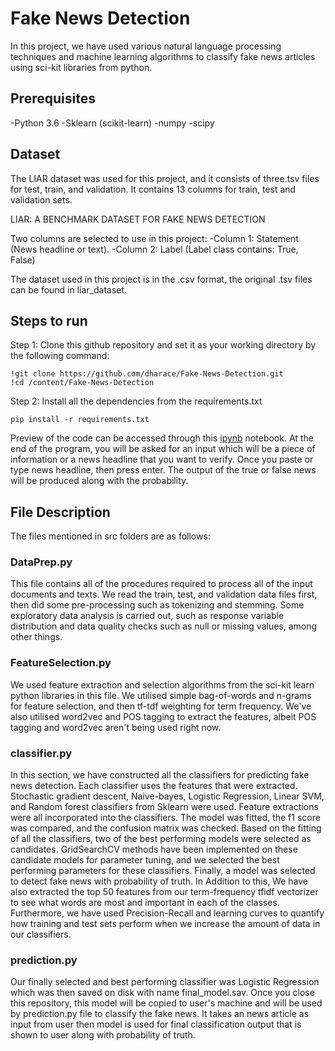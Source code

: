 # Fake News Detection
In this project, we have used various natural language processing techniques and machine learning algorithms to classify fake news articles using sci-kit libraries from python.

## Prerequisites

-Python 3.6
-Sklearn (scikit-learn)
-numpy
-scipy
## Dataset
The LIAR dataset was used for this project, and it consists of three.tsv files for test, train, and validation. It contains 13 columns for train, test and validation sets.

LIAR: A BENCHMARK DATASET FOR FAKE NEWS DETECTION

Two columns are selected to use in this project:
 -Column 1: Statement (News headline or text).
 -Column 2: Label (Label class contains: True, False)
 
The dataset used in this project is in the .csv format, the original .tsv files can be found in liar_dataset.
## Steps to run
Step 1: Clone this github repository and set it as your working directory by the following command:
```
!git clone https://github.com/dharace/Fake-News-Detection.git
!cd /content/Fake-News-Detection
```
Step 2: Install all the dependencies from the requirements.txt
```
pip install -r requirements.txt
```
Preview of the code can be accessed through this [ipynb](https://colab.research.google.com/github/dharace/Fake-News-Detection/blob/main/TestFakeNewsDetection.ipynb#scrollTo=Dc3QFmjhCfF6) notebook.
At the end of the program, you will be asked for an input which will be a piece of information or a news headline that you want to verify. Once you paste or type news headline, then press enter.
The output of the true or false news will be produced along with the probability.

## File Description
The files mentioned in src folders are as follows:</br>
### DataPrep.py
This file contains all of the procedures required to process all of the input documents and texts. We read the train, test, and validation data files first, then did some pre-processing such as tokenizing and stemming. Some exploratory data analysis is carried out, such as response variable distribution and data quality checks such as null or missing values, among other things.
### FeatureSelection.py
We used feature extraction and selection algorithms from the sci-kit learn python libraries in this file. We utilised simple bag-of-words and n-grams for feature selection, and then tf-tdf weighting for term frequency. We've also utilised word2vec and POS tagging to extract the features, albeit POS tagging and word2vec aren't being used right now.
### classifier.py
In this section, we have constructed all the classifiers for predicting fake news detection. Each classifier uses the features that were extracted. Stochastic gradient descent, Naive-bayes, Logistic Regression, Linear SVM, and Random forest classifiers from Sklearn were used. Feature extractions were all incorporated into the classifiers. The model was fitted, the f1 score was compared, and the confusion matrix was checked. Based on the fitting of all the classifiers, two of the best performing models were selected as candidates. GridSearchCV methods have been implemented on these candidate models for parameter tuning, and we selected the best performing parameters for these classifiers. Finally, a model was selected to detect fake news with probability of truth. In Addition to this, We have also extracted the top 50 features from our term-frequency tfidf vectorizer to see what words are most and important in each of the classes. Furthermore, we have used Precision-Recall and learning curves to quantify how training and test sets perform when we increase the amount of data in our classifiers.
### prediction.py
Our finally selected and best performing classifier was Logistic Regression which was then saved on disk with name final_model.sav. Once you close this repository, this model will be copied to user's machine and will be used by prediction.py file to classify the fake news. It takes an news article as input from user then model is used for final classification output that is shown to user along with probability of truth.
